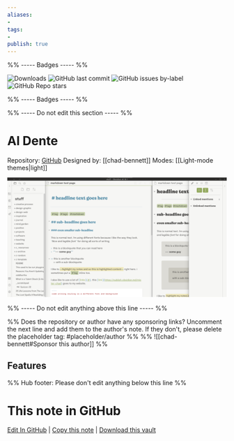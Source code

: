 ```yaml
---
aliases:
- 
tags: 
- 
publish: true
---
```


%% ----- Badges ----- %%

![Downloads](https://img.shields.io/badge/downloads-8334-573E7A?style=for-the-badge&logo=)
![GitHub last commit](https://img.shields.io/github/last-commit/chad-bennett/al-dente-obsidian-theme?color=573E7A&label=last%20update&logo=github&style=for-the-badge)
![GitHub issues by-label](https://img.shields.io/github/issues/chad-bennett/al-dente-obsidian-theme/help%20wanted?color=573E7A&logo=github&style=for-the-badge) 
![GitHub Repo stars](https://img.shields.io/github/stars/chad-bennett/al-dente-obsidian-theme?color=573E7A&logo=github&style=for-the-badge)

%% ----- Badges ----- %%

%% ----- Do not edit this section ----- %%

# Al Dente

Repository: [GitHub](https://github.com/chad-bennett/al-dente-obsidian-theme)
Designed by: [[chad-bennett]]
Modes: [[Light-mode themes|light]]



![screenshot](https://github.com/chad-bennett/al-dente-obsidian-theme/raw/HEAD/aldente-screenshot.png)

%% ----- Do not edit anything above this line ----- %% 

%% Does the repository or author have any sponsoring links? Uncomment the next line and add them to the author's note. If they don't, please delete the placeholder tag: #placeholder/author %%
%% ![[chad-bennett#Sponsor this author]] %%


## Features



%% Hub footer: Please don't edit anything below this line %%

# This note in GitHub

<span class="git-footer">[Edit In GitHub](https://github.dev/obsidian-community/obsidian-hub/blob/main/02%20-%20Community%20Expansions/02.05%20All%20Community%20Expansions/Themes/Al%20Dente.md "git-hub-edit-note") | [Copy this note](https://raw.githubusercontent.com/obsidian-community/obsidian-hub/main/02%20-%20Community%20Expansions/02.05%20All%20Community%20Expansions/Themes/Al%20Dente.md "git-hub-copy-note") | [Download this vault](https://github.com/obsidian-community/obsidian-hub/archive/refs/heads/main.zip "git-hub-download-vault") </span>
